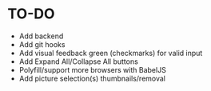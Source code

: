 # TO-DO

-  Add backend
-  Add git hooks
-  Add visual feedback green (checkmarks) for valid input
-  Add Expand All/Collapse All buttons
-  Polyfill/support more browsers with BabelJS
-  Add picture selection(s) thumbnails/removal
